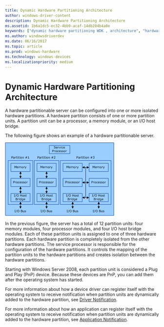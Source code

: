 ```yaml
---
title: Dynamic Hardware Partitioning Architecture
author: windows-driver-content
description: Dynamic Hardware Partitioning Architecture
ms.assetid: 1b6a1dc5-ec32-4bb9-acaf-14db284b4a0e
keywords: ["dynamic hardware partitioning WDK , architecture", "hardware partitioning WDK dynamic , architecture", "partitions WDK dynamic hardware , architecture", "architecture WDK dynamic hardware partitioning", "dynamically partitionable servers WDK", "servers WDK dynamic hardware partitioning"]
ms.author: windowsdriverdev
ms.date: 06/16/2017
ms.topic: article
ms.prod: windows-hardware
ms.technology: windows-devices
ms.localizationpriority: medium
---
```


# Dynamic Hardware Partitioning Architecture


A hardware partitionable server can be configured into one or more isolated hardware partitions. A hardware partition consists of one or more partition units. A partition unit can be a processor, a memory module, or an I/O host bridge.

The following figure shows an example of a hardware partitionable server.

![diagram illustrating a hardware partitionable server](images/dhparch.gif)

In the previous figure, the server has a total of 12 partition units: four memory modules, four processor modules, and four I/O host bridge modules. Each of these partition units is assigned to one of three hardware partitions. Each hardware partition is completely isolated from the other hardware partitions. The service processor is responsible for the configuration of the hardware partitions. It controls the mapping of the partition units to the hardware partitions and creates isolation between the hardware partitions.

Starting with Windows Server 2008, each partition unit is considered a Plug and Play (PnP) device. Because these devices are PnP, you can add them after the operating system has started.

For more information about how a device driver can register itself with the operating system to receive notification when partition units are dynamically added to the hardware partition, see [Driver Notification](driver-notification.md).

For more information about how an application can register itself with the operating system to receive notification when partition units are dynamically added to the hardware partition, see [Application Notification](application-notification.md).

 

 




